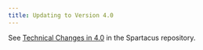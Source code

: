 ```yaml
---
title: Updating to Version 4.0
---
```


See [Technical Changes in 4.0](https://github.com/SAP/spartacus/blob/develop/docs/migration/4_0.md) in the Spartacus repository.
